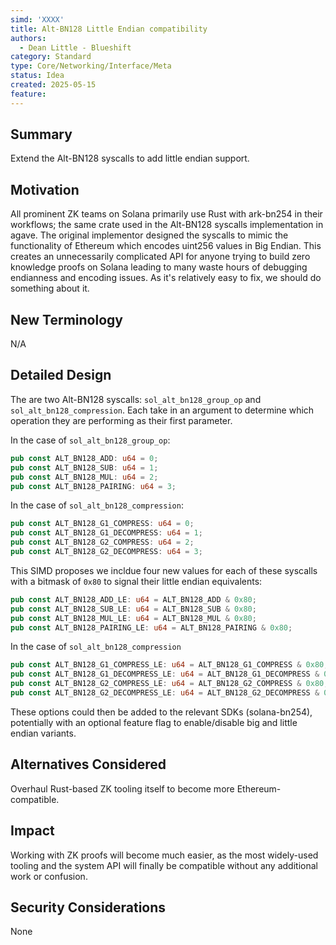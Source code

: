 ```yaml
---
simd: 'XXXX'
title: Alt-BN128 Little Endian compatibility
authors:
  - Dean Little - Blueshift
category: Standard
type: Core/Networking/Interface/Meta
status: Idea
created: 2025-05-15
feature: 
---
```


## Summary

Extend the Alt-BN128 syscalls to add little endian support.

## Motivation

All prominent ZK teams on Solana primarily use Rust with ark-bn254 in their workflows; the same crate used in the Alt-BN128 syscalls implementation in agave. The original implementor designed the syscalls to mimic the functionality of Ethereum which encodes uint256 values in Big Endian. This creates an unnecessarily complicated API for anyone trying to build zero knowledge proofs on Solana leading to many waste hours of debugging endianness and encoding issues. As it's relatively easy to fix, we should do something about it.

## New Terminology

N/A

## Detailed Design

The are two Alt-BN128 syscalls: `sol_alt_bn128_group_op` and `sol_alt_bn128_compression`. Each take in an argument to determine which operation they are performing as their first parameter.

In the case of `sol_alt_bn128_group_op`:

```rust
pub const ALT_BN128_ADD: u64 = 0;
pub const ALT_BN128_SUB: u64 = 1;
pub const ALT_BN128_MUL: u64 = 2;
pub const ALT_BN128_PAIRING: u64 = 3;
```

In the case of `sol_alt_bn128_compression`:

```rust
pub const ALT_BN128_G1_COMPRESS: u64 = 0;
pub const ALT_BN128_G1_DECOMPRESS: u64 = 1;
pub const ALT_BN128_G2_COMPRESS: u64 = 2;
pub const ALT_BN128_G2_DECOMPRESS: u64 = 3;
```

This SIMD proposes we incldue four new values for each of these syscalls with a bitmask of `0x80` to signal their little endian equivalents:

```rust
pub const ALT_BN128_ADD_LE: u64 = ALT_BN128_ADD & 0x80;
pub const ALT_BN128_SUB_LE: u64 = ALT_BN128_SUB & 0x80;
pub const ALT_BN128_MUL_LE: u64 = ALT_BN128_MUL & 0x80;
pub const ALT_BN128_PAIRING_LE: u64 = ALT_BN128_PAIRING & 0x80;
```

In the case of `sol_alt_bn128_compression`

```rust
pub const ALT_BN128_G1_COMPRESS_LE: u64 = ALT_BN128_G1_COMPRESS & 0x80;
pub const ALT_BN128_G1_DECOMPRESS_LE: u64 = ALT_BN128_G1_DECOMPRESS & 0x80;
pub const ALT_BN128_G2_COMPRESS_LE: u64 = ALT_BN128_G2_COMPRESS & 0x80;
pub const ALT_BN128_G2_DECOMPRESS_LE: u64 = ALT_BN128_G2_DECOMPRESS & 0x80;
```

These options could then be added to the relevant SDKs (solana-bn254), potentially with an optional feature flag to enable/disable big and little endian variants.

## Alternatives Considered

Overhaul Rust-based ZK tooling itself to become more Ethereum-compatible.

## Impact

Working with ZK proofs will become much easier, as the most widely-used tooling and the system API will finally be compatible without any additional work or confusion.

## Security Considerations

None
